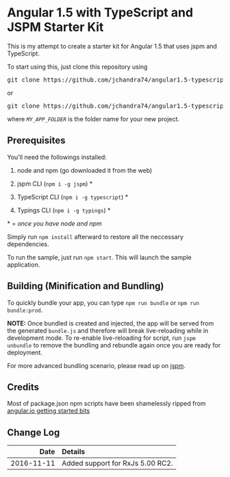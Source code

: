 # Angular 1.5 with TypeScript and JSPM Starter Kit

This is my attempt to create a starter kit for Angular 1.5 that uses jspm and TypeScript.

To start using this, just clone this repository using
<pre>
git clone https://github.com/jchandra74/angular1.5-typescript-jspm-starter-kit.git
</pre>

or

<pre>
git clone https://github.com/jchandra74/angular1.5-typescript-jspm-starter-kit.git <i>MY_APP_FOLDER</i>
</pre>
where *`MY_APP_FOLDER`* is the folder name for your new project.

## Prerequisites
You'll need the followings installed:
1. node and npm (go downloaded it from the web)

2. jspm CLI (`npm i -g jspm`) *

3. TypeScript CLI (`npm i -g typescript`) *

4. Typings CLI (`npm i -g typings`) *


\* = *once you have node and npm*

Simply run `npm install` afterward to restore all the neccessary dependencies.

To run the sample, just run `npm start`.  This will launch the sample application.

## Building (Minification and Bundling)

To quickly bundle your app, you can type `npm run bundle` or `npm run bundle:prod`.

**NOTE:** Once bundled is created and injected, the app will be served from the generated `bundle.js` and therefore will break live-reloading while in development mode.
To re-enable live-reloading for script, run `jspm unbundle` to remove the bundling and rebundle again once you are ready for deployment.  

For more advanced bundling scenario, please read up on [jspm](https://github.com/jspm/jspm-cli).

## Credits
Most of package.json npm scripts have been shamelessly ripped from [angular.io getting started bits](https://angular.io/docs/ts/latest/quickstart.html)

## Change Log

| Date       |Details |
|-----------:|:-------|
| 2016-11-11 | Added support for RxJs 5.00 RC2. |

